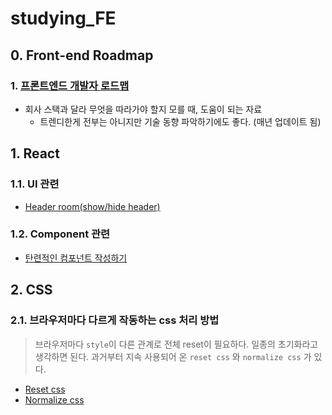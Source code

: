 # studying_FE

## 0. Front-end Roadmap

### 1. [프론트엔드 개발자 로드맵](https://roadmap.sh/frontend)

- 회사 스택과 달라 무엇을 따라가야 할지 모를 때, 도움이 되는 자료
  - 트렌디한게 전부는 아니지만 기술 동향 파악하기에도 좋다. (매년 업데이트 됨)



## 1. React

### 1.1. UI 관련

- [Header room(show/hide header)](https://reactjsexample.com/a-react-component-to-hide-show-your-header-on-scroll-2/)

### 1.2. Component 관련

- [탄련적인 컴포넌트 작성하기](https://medium.com/@Dev_Bono/%ED%83%84%EB%A0%A5%EC%A0%81%EC%9D%B8-%EC%BB%B4%ED%8F%AC%EB%84%8C%ED%8A%B8-%EC%9E%91%EC%84%B1%ED%95%98%EA%B8%B0-3e73c6a4f36)



## 2. CSS

### 2.1. 브라우저마다 다르게 작동하는 css 처리 방법

> 브라우저마다 `style`이 다른 관계로 전체 reset이 필요하다. 일종의 초기화라고 생각하면 된다. 과거부터 지속 사용되어 온 `reset css` 와 `normalize css` 가 있다.
>

- [Reset css](https://meyerweb.com/eric/tools/css/reset/)
- [Normalize css](https://necolas.github.io/normalize.css/)





